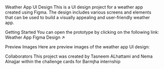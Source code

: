 Weather App UI Design
This is a UI design project for a weather app created using Figma. The design includes various screens and elements that can be used to build a visually appealing and user-friendly weather app.

Getting Started
You can open the prototype by clicking on the following link: Weather App Figma Design ↗

Preview Images
Here are preview images of the weather app UI design:



Collaborators
This project was created by Tasneem ALhattami and Nema Alnajjar within the challenge cards for Barmjha internship

